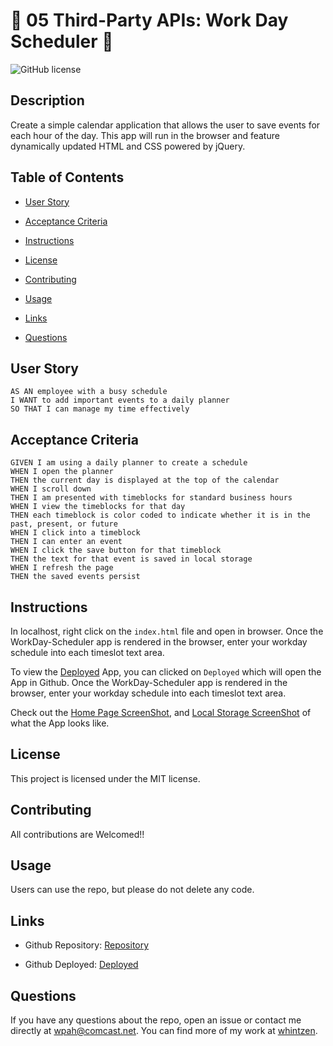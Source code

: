 # :memo: 05 Third-Party APIs: Work Day Scheduler :calendar:
  

![GitHub license](https://img.shields.io/badge/license-MIT-blue.svg) 


## Description 

Create a simple calendar application that allows the user to save events for each hour of the day. This app will run in the browser and feature dynamically updated HTML and CSS powered by jQuery.

## Table of Contents

* [User Story](#user-story)

* [Acceptance Criteria](#acceptance-criteria)

* [Instructions](#instructions)

* [License](#license)

* [Contributing](#contributing)

* [Usage](#usage)

* [Links](#links)

* [Questions](#questions)

## User Story

```
AS AN employee with a busy schedule
I WANT to add important events to a daily planner
SO THAT I can manage my time effectively

```

## Acceptance Criteria 

```
GIVEN I am using a daily planner to create a schedule
WHEN I open the planner
THEN the current day is displayed at the top of the calendar
WHEN I scroll down
THEN I am presented with timeblocks for standard business hours
WHEN I view the timeblocks for that day
THEN each timeblock is color coded to indicate whether it is in the past, present, or future
WHEN I click into a timeblock
THEN I can enter an event
WHEN I click the save button for that timeblock
THEN the text for that event is saved in local storage
WHEN I refresh the page
THEN the saved events persist

```

## Instructions

In localhost, right click on the `index.html` file and open in browser.   Once the WorkDay-Scheduler app is rendered in the browser, enter your workday schedule into each timeslot text area.  

To view the [Deployed](https://whintzen.github.io/Weather-Dashboard/index.html) App, you can clicked on `Deployed` which will open the App in Github.   Once the WorkDay-Scheduler app is rendered in the browser, enter your workday schedule into each timeslot text area.  

Check out the [Home Page ScreenShot](https://github.com/whintzen/WorkDay-Scheduler/blob/master/images/Screenshot-Home.png), and [Local Storage ScreenShot](https://github.com/whintzen/WorkDay-Scheduler/blob/master/images/Screenshot-Local-Storage.png) of what the App looks like.

## License

This project is licensed under the MIT license.

## Contributing

All contributions are Welcomed!!

## Usage

Users can use the repo, but please do not delete any code.

## Links
* Github Repository: 
    [Repository](https://github.com/whintzen/WorkDay-Scheduler)
  
* Github Deployed: 
    [Deployed](https://whintzen.github.io/WorkDay-Scheduler/index.html)
    
## Questions

If you have any questions about the repo, open an issue or contact me directly at wpah@comcast.net. You can find more of my work at [whintzen](https://github.com/whintzen/).

